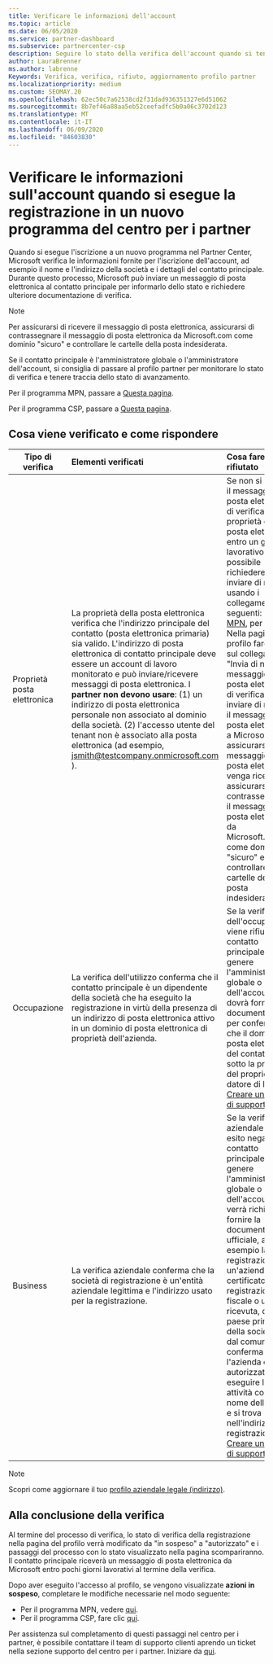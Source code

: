 ```yaml
---
title: Verificare le informazioni dell'account
ms.topic: article
ms.date: 06/05/2020
ms.service: partner-dashboard
ms.subservice: partnercenter-csp
description: Seguire lo stato della verifica dell'account quando si tenta di eseguire la registrazione in un nuovo programma per i partner Center. Informazioni su come fornire informazioni aggiuntive, se necessario.
author: LauraBrenner
ms.author: labrenne
Keywords: Verifica, verifica, rifiuto, aggiornamento profilo partner
ms.localizationpriority: medium
ms.custom: SEOMAY.20
ms.openlocfilehash: 62ec50c7a62538cd2f31dad936351327e6d51062
ms.sourcegitcommit: 8b7ef46a88aa5eb52ceefadfc5b0a06c3702d123
ms.translationtype: MT
ms.contentlocale: it-IT
ms.lasthandoff: 06/09/2020
ms.locfileid: "84603830"
---
```

# <a name="verify-your-account-information-when-you-enroll-in-a-new-partner-center-program"></a>Verificare le informazioni sull'account quando si esegue la registrazione in un nuovo programma del centro per i partner

Quando si esegue l'iscrizione a un nuovo programma nel Partner Center, Microsoft verifica le informazioni fornite per l'iscrizione dell'account, ad esempio il nome e l'indirizzo della società e i dettagli del contatto principale. Durante questo processo, Microsoft può inviare un messaggio di posta elettronica al contatto principale per informarlo dello stato e richiedere ulteriore documentazione di verifica.

>[!NOTE]
>Per assicurarsi di ricevere il messaggio di posta elettronica, assicurarsi di contrassegnare il messaggio di posta elettronica da Microsoft.com come dominio "sicuro" e controllare le cartelle della posta indesiderata.

Se il contatto principale è l'amministratore globale o l'amministratore dell'account, si consiglia di passare al profilo partner per monitorare lo stato di verifica e tenere traccia dello stato di avanzamento.

Per il programma MPN, passare a [Questa pagina](https://partner.microsoft.com/pcv/accountsettings/connectedpartnerprofile).

Per il programma CSP, passare a [Questa pagina](https://partner.microsoft.com/pcv/accountsettings/partnerprofile).


## <a name="what-is-verified-and-how-to-respond"></a>Cosa viene verificato e come rispondere

|**Tipo di verifica**   |**Elementi verificati**   |**Cosa fare se rifiutato**   |
|----------------------------|:-----------------------------------|:--------------------------------------|
|Proprietà posta elettronica   |La proprietà della posta elettronica verifica che l'indirizzo principale del contatto (posta elettronica primaria) sia valido. L'indirizzo di posta elettronica di contatto principale deve essere un account di lavoro monitorato e può inviare/ricevere messaggi di posta elettronica. I **partner non devono usare**: (1) un indirizzo di posta elettronica personale non associato al dominio della società. (2) l'accesso utente del tenant non è associato alla posta elettronica (ad esempio, jsmith@testcompany.onmicrosoft.com ).  |Se non si riceve il messaggio di posta elettronica di verifica della proprietà della posta elettronica entro un giorno lavorativo, è possibile richiedere di inviare di nuovo usando i collegamenti seguenti: per [MPN](https://partner.microsoft.com/pcv/accountsettings/connectedpartnerprofile), per [CSP](https://partner.microsoft.com/pcv/accountsettings/partnerprofile). Nella pagina profilo fare clic sul collegamento "Invia di nuovo il messaggio di posta elettronica di verifica" per inviare di nuovo il messaggio di posta elettronica a Microsoft. Per assicurarsi che il messaggio di posta elettronica venga ricevuto, assicurarsi di contrassegnare il messaggio di posta elettronica da Microsoft.com come dominio "sicuro" e controllare le cartelle della posta indesiderata.|
|Occupazione |La verifica dell'utilizzo conferma che il contatto principale è un dipendente della società che ha eseguito la registrazione in virtù della presenza di un indirizzo di posta elettronica attivo in un dominio di posta elettronica di proprietà dell'azienda.|Se la verifica dell'occupazione viene rifiutata, il contatto principale (in genere l'amministratore globale o dell'account) dovrà fornire la documentazione per confermare che il dominio di posta elettronica del contatto è sotto la proprietà del proprio datore di lavoro. [Creare un ticket di supporto](https://partner.microsoft.com/dashboard/support/csp/servicerequests/create?stage=2&topicid=c34a5c81-a111-476d-11a4-81c808c37a6b).|
|Business   |La verifica aziendale conferma che la società di registrazione è un'entità aziendale legittima e l'indirizzo usato per la registrazione.|Se la verifica aziendale ha esito negativo, al contatto principale (in genere l'amministratore globale o dell'account) verrà richiesto di fornire la documentazione ufficiale, ad esempio la registrazione di un'azienda o un certificato di registrazione fiscale o una ricevuta, dal paese principale della società o dal comune che conferma che l'azienda è autorizzata a eseguire le attività con il nome dell'entità e si trova nell'indirizzo di registrazione [Creare un ticket di supporto](https://partner.microsoft.com/dashboard/support/csp/servicerequests/create?stage=2&topicid=52ac28f3-d58f-99d9-9846-3df5a6477c54)|

>[!NOTE]
>Scopri come aggiornare il tuo [profilo aziendale legale (indirizzo)](https://docs.microsoft.com/partner-center/update-your-partner-profile).

## <a name="when-verification-concludes"></a>Alla conclusione della verifica

Al termine del processo di verifica, lo stato di verifica della registrazione nella pagina del profilo verrà modificato da "in sospeso" a "autorizzato" e i passaggi del processo con lo stato visualizzato nella pagina scompariranno.
Il contatto principale riceverà un messaggio di posta elettronica da Microsoft entro pochi giorni lavorativi al termine della verifica. 

Dopo aver eseguito l'accesso al profilo, se vengono visualizzate **azioni in sospeso**, completare le modifiche necessarie nel modo seguente:

- Per il programma MPN, vedere [qui](https://partner.microsoft.com/pcv/accountsettings/connectedpartnerprofile).  
- Per il programma CSP, fare clic [qui](https://partner.microsoft.com/pcv/accountsettings/partnerprofile).

Per assistenza sul completamento di questi passaggi nel centro per i partner, è possibile contattare il team di supporto clienti aprendo un ticket nella sezione supporto del centro per i partner.  Iniziare da [qui](https://partner.microsoft.com/dashboard/support/servicerequests/create?stage=2&topicid=21655de7-7dbb-4927-33a2-f60f45feadf3).


